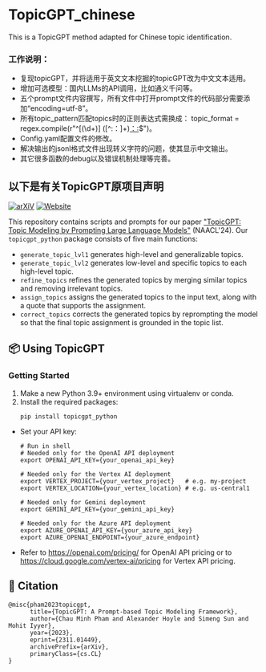 # TopicGPT_chinese
 This is a TopicGPT method adapted for Chinese topic identification.
 
 ### 工作说明：
 - 复现topicGPT，并将适用于英文文本挖掘的topicGPT改为中文文本适用。
 - 增加可选模型：国内LLMs的API调用，比如通义千问等。
 - 五个prompt文件内容撰写，所有文件中打开prompt文件的代码部分需要添加“encoding=utf-8”。
 - 所有topic_pattern匹配topics时的正则表达式需换成：
 topic_format = regex.compile(r"^\[(\d+)\] ([^:：]+)[：:](.+)$")。
 - Config.yaml配置文件的修改。
 - 解决输出的jsonl格式文件出现转义字符的问题，使其显示中文输出。
 - 其它很多函数的debug以及错误机制处理等完善。
 
 
 ## 以下是有关TopicGPT原项目声明
 [![arXiV](https://img.shields.io/badge/arxiv-link-red)](https://arxiv.org/abs/2311.01449) [![Website](https://img.shields.io/badge/website-link-purple)](https://chtmp223.github.io/topicGPT) 
 
 This repository contains scripts and prompts for our paper ["TopicGPT: Topic Modeling by Prompting Large Language Models"](https://arxiv.org/abs/2311.01449) (NAACL'24). Our `topicgpt_python` package consists of five main functions: 
 - `generate_topic_lvl1` generates high-level and generalizable topics. 
 - `generate_topic_lvl2` generates low-level and specific topics to each high-level topic.
 - `refine_topics` refines the generated topics by merging similar topics and removing irrelevant topics.
 - `assign_topics` assigns the generated topics to the input text, along with a quote that supports the assignment.
 - `correct_topics` corrects the generated topics by reprompting the model so that the final topic assignment is grounded in the topic list. 
 
 ## 📦 Using TopicGPT
 ### Getting Started
 1. Make a new Python 3.9+ environment using virtualenv or conda. 
 2. Install the required packages:
     ```
     pip install topicgpt_python
     ```
 - Set your API key:
     ```
     # Run in shell
     # Needed only for the OpenAI API deployment
     export OPENAI_API_KEY={your_openai_api_key}
 
     # Needed only for the Vertex AI deployment
     export VERTEX_PROJECT={your_vertex_project}   # e.g. my-project
     export VERTEX_LOCATION={your_vertex_location} # e.g. us-central1
 
     # Needed only for Gemini deployment
     export GEMINI_API_KEY={your_gemini_api_key}
 
     # Needed only for the Azure API deployment
     export AZURE_OPENAI_API_KEY={your_azure_api_key}
     export AZURE_OPENAI_ENDPOINT={your_azure_endpoint}
     ```
 - Refer to https://openai.com/pricing/ for OpenAI API pricing or to https://cloud.google.com/vertex-ai/pricing for Vertex API pricing. 
 

 ## 📜 Citation
 ```
 @misc{pham2023topicgpt,
       title={TopicGPT: A Prompt-based Topic Modeling Framework}, 
       author={Chau Minh Pham and Alexander Hoyle and Simeng Sun and Mohit Iyyer},
       year={2023},
       eprint={2311.01449},
       archivePrefix={arXiv},
       primaryClass={cs.CL}
 }
 ```
